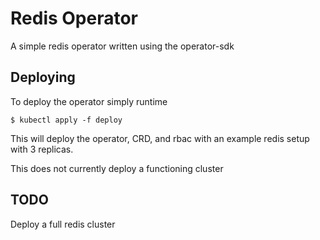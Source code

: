 # Redis Operator

A simple redis operator written using the operator-sdk

## Deploying

To deploy the operator simply runtime

```
$ kubectl apply -f deploy
```

This will deploy the operator, CRD, and rbac with an example redis setup with 3
replicas.

This does not currently deploy a functioning cluster

## TODO

Deploy a full redis cluster
